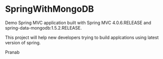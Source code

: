 SpringWithMongoDB
======================

Demo Spring MVC application built with Spring MVC 4.0.6.RELEASE and spring-data-mongodb:1.5.2.RELEASE.

This project will help new developers trying to build applcations using latest version of spring.

Pranab

